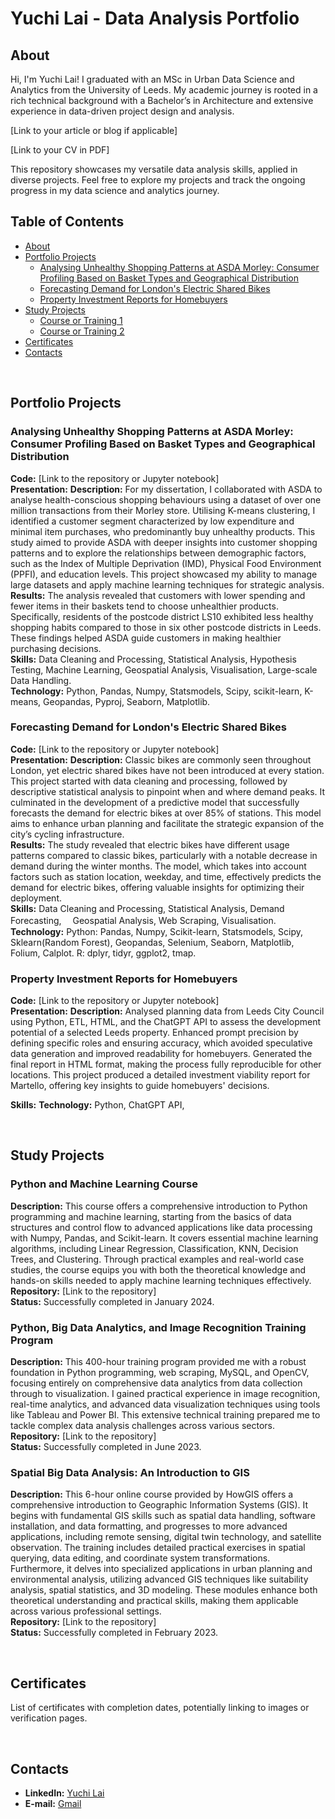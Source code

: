 # Yuchi Lai - Data Analysis Portfolio

## About
Hi, I'm Yuchi Lai! I graduated with an MSc in Urban Data Science and Analytics from the University of Leeds. My academic journey is rooted in a rich technical background with a Bachelor’s in Architecture and extensive experience in data-driven project design and analysis.

[Link to your article or blog if applicable]

[Link to your CV in PDF]

This repository showcases my versatile data analysis skills, applied in diverse projects. Feel free to explore my projects and track the ongoing progress in my data science and analytics journey.

## Table of Contents
- [About](#about)
- [Portfolio Projects](#portfolio-projects)
  - [Analysing Unhealthy Shopping Patterns at ASDA Morley: Consumer Profiling Based on Basket Types and Geographical Distribution](#analysing-unhealthy-shopping-patterns-at-asda-morley-consumer-profiling-based-on-basket-types-and-geographical-distribution)
  - [Forecasting Demand for London's Electric Shared Bikes](#forecasting-demand-for-londons-electric-shared-bikes)
  - [Property Investment Reports for Homebuyers](#property-investment-reports-for-homebuyers)
- [Study Projects](#study-projects)
  - [Course or Training 1](#course-or-training-1)
  - [Course or Training 2](#course-or-training-2)
- [Certificates](#certificates)
- [Contacts](#contacts)

<br>

## Portfolio Projects
### Analysing Unhealthy Shopping Patterns at ASDA Morley: Consumer Profiling Based on Basket Types and Geographical Distribution  
**Code:** [Link to the repository or Jupyter notebook]  
**Presentation:**
**Description:**  For my dissertation, I collaborated with ASDA to analyse health-conscious shopping behaviours using a dataset of over one million transactions from their Morley store. Utilising K-means clustering, I identified a customer segment characterized by low expenditure and minimal item purchases, who predominantly buy unhealthy products. This study aimed to provide ASDA with deeper insights into customer shopping patterns and to explore the relationships between demographic factors, such as the Index of Multiple Deprivation (IMD), Physical Food Environment (PPFI), and education levels. This project showcased my ability to manage large datasets and apply machine learning techniques for strategic analysis.  
**Results:** The analysis revealed that customers with lower spending and fewer items in their baskets tend to choose unhealthier products. Specifically, residents of the postcode district LS10 exhibited less healthy shopping habits compared to those in six other postcode districts in Leeds. These findings helped ASDA guide customers in making healthier purchasing decisions.  
**Skills:** Data Cleaning and Processing, Statistical Analysis, Hypothesis Testing, Machine Learning, Geospatial Analysis, Visualisation, Large-scale Data Handling.  
**Technology:** Python, Pandas, Numpy, Statsmodels, Scipy, scikit-learn, K-means, Geopandas, Pyproj, Seaborn, Matplotlib.  

### Forecasting Demand for London's Electric Shared Bikes
**Code:** [Link to the repository or Jupyter notebook]  
**Presentation:**
**Description:** Classic bikes are commonly seen throughout London, yet electric shared bikes have not been introduced at every station. This project started with data cleaning and processing, followed by descriptive statistical analysis to pinpoint when and where demand peaks. It culminated in the development of a predictive model that successfully forecasts the demand for electric bikes at over 85% of stations. This model aims to enhance urban planning and facilitate the strategic expansion of the city’s cycling infrastructure.  
**Results:** The study revealed that electric bikes have different usage patterns compared to classic bikes, particularly with a notable decrease in demand during the winter months. The model, which takes into account factors such as station location, weekday, and time, effectively predicts the demand for electric bikes, offering valuable insights for optimizing their deployment.  
**Skills:** Data Cleaning and Processing, Statistical Analysis, Demand Forecasting,　 Geospatial Analysis, Web Scraping, Visualisation.
**Technology:** Python: Pandas, Numpy, Scikit-learn, Statsmodels, Scipy, Sklearn(Random Forest), Geopandas, Selenium, Seaborn, Matplotlib, Folium, Calplot. R: dplyr, tidyr, ggplot2, tmap.

### Property Investment Reports for Homebuyers
**Code:** [Link to the repository or Jupyter notebook]  
**Presentation:**
**Description:** Analysed planning data from Leeds City Council using Python, ETL, HTML, and the ChatGPT API to assess the development potential of a selected Leeds property. Enhanced prompt precision by defining specific roles and ensuring accuracy, which avoided speculative data generation and improved readability for homebuyers. Generated the final report in HTML format, making the process fully reproducible for other locations. This project produced a detailed investment viability report for Martello, offering key insights to guide homebuyers' decisions.  

**Skills:** 
**Technology:** Python, ChatGPT API, 

<br>

## Study Projects
### Python and Machine Learning Course  
**Description:** This course offers a comprehensive introduction to Python programming and machine learning, starting from the basics of data structures and control flow to advanced applications like data processing with Numpy, Pandas, and Scikit-learn. It covers essential machine learning algorithms, including Linear Regression, Classification, KNN, Decision Trees, and Clustering. Through practical examples and real-world case studies, the course equips you with both the theoretical knowledge and hands-on skills needed to apply machine learning techniques effectively.  
**Repository:** [Link to the repository]  
**Status:** Successfully completed in January 2024.

### Python, Big Data Analytics, and Image Recognition Training Program
**Description:** This 400-hour training program provided me with a robust foundation in Python programming, web scraping, MySQL, and OpenCV, focusing entirely on comprehensive data analytics from data collection through to visualization. I gained practical experience in image recognition, real-time analytics, and advanced data visualization techniques using tools like Tableau and Power BI. This extensive technical training prepared me to tackle complex data analysis challenges across various sectors.
**Repository:** [Link to the repository]  
**Status:** Successfully completed in June 2023.    

### Spatial Big Data Analysis: An Introduction to GIS
**Description:** This 6-hour online course provided by HowGIS offers a comprehensive introduction to Geographic Information Systems (GIS). It begins with fundamental GIS skills such as spatial data handling, software installation, and data formatting, and progresses to more advanced applications, including remote sensing, digital twin technology, and satellite observation. The training includes detailed practical exercises in spatial querying, data editing, and coordinate system transformations. Furthermore, it delves into specialized applications in urban planning and environmental analysis, utilizing advanced GIS techniques like suitability analysis, spatial statistics, and 3D modeling. These modules enhance both theoretical understanding and practical skills, making them applicable across various professional settings.  
**Repository:** [Link to the repository]  
**Status:** Successfully completed in February 2023.



<br>

## Certificates
List of certificates with completion dates, potentially linking to images or verification pages.

<br>

## Contacts
- **LinkedIn:** [Yuchi Lai](https://www.linkedin.com/in/yuchi-lai-37937b256/)  
- **E-mail:** [Gmail](hongyuelai@gmail.com)  
